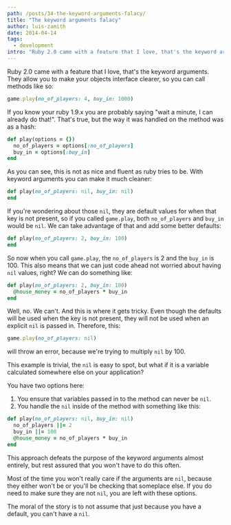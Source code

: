 ```yaml
---
path: /posts/34-the-keyword-arguments-falacy/
title: "The keyword arguments falacy"
author: luis-zamith
date: 2014-04-14
tags:
  - development
intro: "Ruby 2.0 came with a feature that I love, that's the keyword arguments. They allow you to make your objects interface clearer, so you can call methods like so:"
---
```


Ruby 2.0 came with a feature that I love, that's the keyword arguments. They allow you to make your objects interface clearer, so you can call methods like so:

```ruby
game.play(no_of_players: 4, buy_in: 1000)
```  

If you know your ruby 1.9.x you are probably saying "wait a minute, I can already do that!". That's true, but the way it was handled on the method was as a hash:

```ruby
def play(options = {})
  no_of_players = options[:no_of_players]
  buy_in = options[:buy_in]
end
```   

As you can see, this is not as nice and fluent as ruby tries to be. With keyword arguments you can make it much cleaner:

```ruby
def play(no_of_players: nil, buy_in: nil)
end
```  

If you're wondering about those `nil`, they are default values for when that key is not present, so if you called `game.play`, both `no_of_players` and `buy_in` would be `nil`. We can take advantage of that and add some better defaults:

```ruby
def play(no_of_players: 2, buy_in: 100)
end
```  

So now when you call `game.play`, the `no_of_players` is 2 and the `buy_in` is 100. This also means that we can just code ahead not worried about having `nil` values, right? We can do something like:

```ruby
def play(no_of_players: 2, buy_in: 100)
  @house_money = no_of_players * buy_in
end
```  

Well, no. We can't. And this is where it gets tricky. Even though the defaults will be used when the key is not present, they will not be used when an explicit `nil` is passed in. Therefore, this:

```ruby
game.play(no_of_players: nil)
```

will throw an error, because we're trying to multiply `nil` by 100.

This example is trivial, the `nil` is easy to spot, but what if it is a variable calculated somewhere else on your application?

You have two options here:

1. You ensure that variables passed in to the method can never be `nil`.
2. You handle the `nil` inside of the method with something like this:

```ruby
def play(no_of_players: nil, buy_in: nil)
  no_of_players ||= 2
  buy_in ||= 100
  @house_money = no_of_players * buy_in
end
```

This approach defeats the purpose of the keyword arguments almost entirely, but rest assured that you won't have to do this often. 

Most of the time you won't really care if the arguments are `nil`, because they either won't be or you'll be checking that someplace else. If you do need to make sure they are not `nil`, you are left with these options.

The moral of the story is to not assume that just because you have a default, you can't have a `nil`.
